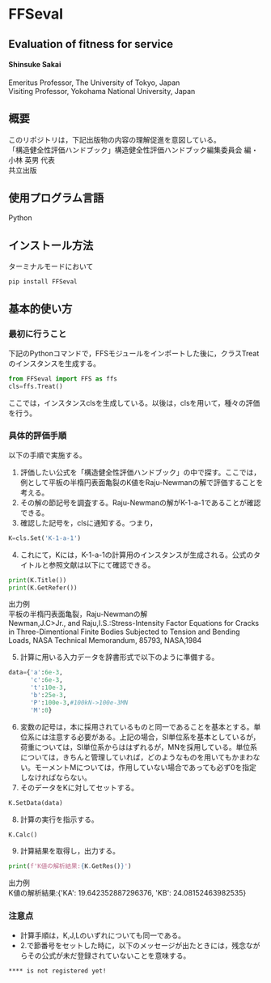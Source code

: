 # FFSeval

## Evaluation of fitness for service
#### Shinsuke Sakai   
 Emeritus Professor, The University of Tokyo, Japan   
 Visiting Professor, Yokohama National University, Japan

## 概要
このリポジトリは，下記出版物の内容の理解促進を意図している。   
「構造健全性評価ハンドブック」構造健全性評価ハンドブック編集委員会 編・ 小林 英男 代表   
共立出版

## 使用プログラム言語
Python

## インストール方法
ターミナルモードにおいて
```python
pip install FFSeval
```

## 基本的使い方
### 最初に行うこと
下記のPythonコマンドで，FFSモジュールをインポートした後に，クラスTreatのインスタンスを生成する。
```python
from FFSeval import FFS as ffs
cls=ffs.Treat()
```
ここでは，インスタンスclsを生成している。以後は，clsを用いて，種々の評価を行う。

### 具体的評価手順
以下の手順で実施する。
1. 評価したい公式を「構造健全性評価ハンドブック」の中で探す。ここでは，例として平板の半楕円表面亀裂のK値をRaju-Newmanの解で評価することを考える。
1. その解の節記号を調査する。Raju-Newmanの解がK-1-a-1であることが確認できる。
1. 確認した記号を，clsに通知する。つまり，
```python
K=cls.Set('K-1-a-1')
```
4. これにて，Kには，K-1-a-1の計算用のインスタンスが生成される。公式のタイトルと参照文献は以下にて確認できる。
```python
print(K.Title())
print(K.GetRefer())
```
出力例   
平板の半楕円表面亀裂，Raju-Newmanの解   
Newman,J.C>Jr., and Raju,I.S.:Stress-Intensity Factor Equations for Cracks in Three-Dimentional Finite Bodies Subjected to Tension and Bending Loads, NASA Technical Memorandum, 85793, NASA,1984   

5. 計算に用いる入力データを辞書形式で以下のように準備する。   
```python
data={'a':6e-3,
      'c':6e-3,
      't':10e-3,
      'b':25e-3,
      'P':100e-3,#100kN->100e-3MN
      'M':0}
```
6. 変数の記号は，本に採用されているものと同一であることを基本とする。単位系には注意する必要がある。上記の場合，SI単位系を基本としているが，荷重については，SI単位系からははずれるが，MNを採用している。単位系については，きちんと管理していれば，どのようなものを用いてもかまわない。モーメントMについては，作用していない場合であっても必ず0を指定しなければならない。
7. そのデータをKに対してセットする。
```python
K.SetData(data)
```
8. 計算の実行を指示する。
```python
K.Calc()
```
9. 計算結果を取得し，出力する。
```python
print(f'K値の解析結果:{K.GetRes()}')
```
出力例   
K値の解析結果:{'KA': 19.642352887296376, 'KB': 24.08152463982535}

### 注意点
- 計算手順は，K,J,Lのいずれについても同一である。
- 2.で節番号をセットした時に，以下のメッセージが出たときには，残念ながらその公式が未だ登録されていないことを意味する。
```
**** is not registered yet!
```